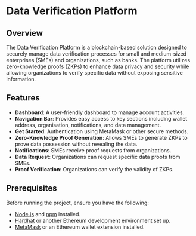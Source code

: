 # Data Verification Platform

## Overview

The Data Verification Platform is a blockchain-based solution designed to securely manage data verification processes for small and medium-sized enterprises (SMEs) and organizations, such as banks. The platform utilizes zero-knowledge proofs (ZKPs) to enhance data privacy and security while allowing organizations to verify specific data without exposing sensitive information.

## Features

- **Dashboard**: A user-friendly dashboard to manage account activities.
- **Navigation Bar**: Provides easy access to key sections including wallet address, organisation, notifications, and data management.
- **Get Started**: Authentication using MetaMask or other secure methods.
- **Zero-Knowledge Proof Generation**: Allows SMEs to generate ZKPs to prove data possession without revealing the data.
- **Notifications**: SMEs receive proof requests from organizations.
- **Data Request**: Organizations can request specific data proofs from SMEs.
- **Proof Verification**: Organizations can verify the validity of ZKPs.

## Prerequisites

Before running the project, ensure you have the following:

- [Node.js](https://nodejs.org/) and [npm](https://www.npmjs.com/) installed.
- [Hardhat](https://hardhat.org/) or another Ethereum development environment set up.
- [MetaMask](https://metamask.io/) or an Ethereum wallet extension installed.
